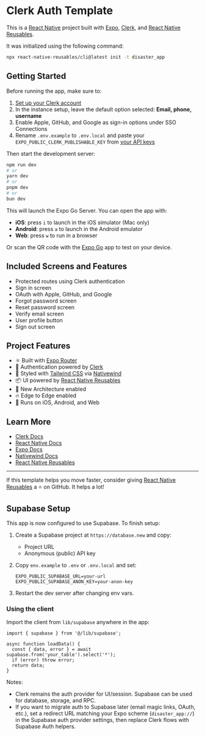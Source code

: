 # Clerk Auth Template

This is a [React Native](https://reactnative.dev) project built with [Expo](https://expo.dev), [Clerk](https://go.clerk.com/gjgxNgT), and [React Native Reusables](https://reactnativereusables.com).

It was initialized using the following command:

```bash
npx react-native-reusables/cli@latest init -t disaster_app
```

## Getting Started

Before running the app, make sure to:

1. [Set up your Clerk account](https://go.clerk.com/blVsQlm)
2. In the instance setup, leave the default option selected: **Email, phone, username**
3. Enable Apple, GitHub, and Google as sign-in options under SSO Connections
4. Rename `.env.example` to `.env.local` and paste your `EXPO_PUBLIC_CLERK_PUBLISHABLE_KEY` from [your API keys](https://go.clerk.com/u8KAui7)

Then start the development server:

```bash
npm run dev
# or
yarn dev
# or
pnpm dev
# or
bun dev
```

This will launch the Expo Go Server. You can open the app with:

- **iOS**: press `i` to launch in the iOS simulator (Mac only)
- **Android**: press `a` to launch in the Android emulator
- **Web**: press `w` to run in a browser

Or scan the QR code with the [Expo Go](https://expo.dev/go) app to test on your device.

## Included Screens and Features

- Protected routes using Clerk authentication
- Sign in screen
- OAuth with Apple, GitHub, and Google
- Forgot password screen
- Reset password screen
- Verify email screen
- User profile button
- Sign out screen

## Project Features

- ⚛️ Built with [Expo Router](https://expo.dev/router)
- 🔐 Authentication powered by [Clerk](https://go.clerk.com/Q1MKAz0)
- 🎨 Styled with [Tailwind CSS](https://tailwindcss.com/) via [Nativewind](https://www.nativewind.dev/)
- 📦 UI powered by [React Native Reusables](https://github.com/founded-labs/react-native-reusables)
- 🚀 New Architecture enabled
- 🔥 Edge to Edge enabled
- 📱 Runs on iOS, Android, and Web

## Learn More

- [Clerk Docs](https://go.clerk.com/Q1MKAz0)
- [React Native Docs](https://reactnative.dev/docs/getting-started)
- [Expo Docs](https://docs.expo.dev/)
- [Nativewind Docs](https://www.nativewind.dev/)
- [React Native Reusables](https://reactnativereusables.com)

---

If this template helps you move faster, consider giving [React Native Reusables](https://github.com/founded-labs/react-native-reusables) a ⭐ on GitHub. It helps a lot!

## Supabase Setup

This app is now configured to use Supabase. To finish setup:

1. Create a Supabase project at `https://database.new` and copy:
   - Project URL
   - Anonymous (public) API key
2. Copy `env.example` to `.env` or `.env.local` and set:

   ```
   EXPO_PUBLIC_SUPABASE_URL=your-url
   EXPO_PUBLIC_SUPABASE_ANON_KEY=your-anon-key
   ```

3. Restart the dev server after changing env vars.

### Using the client

Import the client from `lib/supabase` anywhere in the app:

```
import { supabase } from '@/lib/supabase';

async function loadData() {
  const { data, error } = await supabase.from('your_table').select('*');
  if (error) throw error;
  return data;
}
```

Notes:

- Clerk remains the auth provider for UI/session. Supabase can be used for database, storage, and RPC.
- If you want to migrate auth to Supabase later (email magic links, OAuth, etc.), set a redirect URL matching your Expo scheme (`disaster_app://`) in the Supabase auth provider settings, then replace Clerk flows with Supabase Auth helpers.
